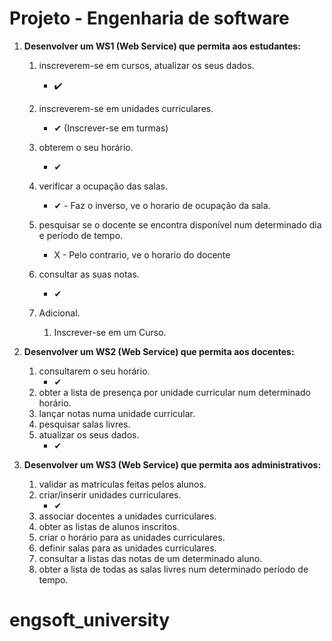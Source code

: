 # Projeto - Engenharia de software

1. **Desenvolver um WS1 (Web Service) que permita aos estudantes:** 
	1. inscreverem-se em cursos, atualizar os seus dados.
		* ✔️
	2. inscreverem-se em unidades curriculares.
	    * ✔ (Inscrever-se em turmas)
	3. obterem o seu horário.
	    * ✔
	4. verificar a ocupação das salas.
	    * ✔ - Faz o inverso, ve o horario de ocupação da sala.️
	5. pesquisar se o docente se encontra disponível num determinado dia e período de tempo.
	    * X - Pelo contrario, ve o horario do docente
	6. consultar as suas notas.
	    * ✔
	    
	7. Adicional.
	    1. Inscrever-se em um Curso.

2. **Desenvolver um WS2 (Web Service) que permita aos docentes:** 
	1. consultarem o seu horário.
	    * ✔
	2. obter a lista de presença por unidade curricular num determinado horário.
	3. lançar notas numa unidade curricular.
	4. pesquisar salas livres.
	5. atualizar os seus dados.
	    * ✔

3. **Desenvolver um WS3 (Web Service) que permita aos administrativos:** 
	1. validar as matrículas feitas pelos alunos.
	2. criar/inserir unidades curriculares.
	    * ✔
	3. associar docentes a unidades curriculares.
	4. obter as listas de alunos inscritos.
	5. criar o horário para as unidades curriculares.
	6. definir salas para as unidades curriculares.
	7. consultar a listas das notas de um determinado aluno.
	8. obter a lista de todas as salas livres num determinado período de tempo.

# engsoft_university
